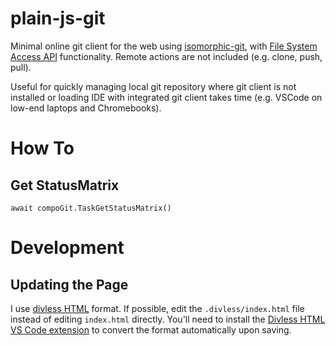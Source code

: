# plain-js-git
Minimal online git client for the web using [isomorphic-git](https://isomorphic-git.org/), with [File System Access API](https://developer.chrome.com/docs/capabilities/web-apis/file-system-access) functionality. Remote actions are not included (e.g. clone, push, pull).

Useful for quickly managing local git repository where git client is not installed or loading IDE with integrated git client takes time (e.g. VSCode on low-end laptops and Chromebooks).

# How To

## Get StatusMatrix
```
await compoGit.TaskGetStatusMatrix()
```

# Development

## Updating the Page
I use [divless HTML](https://github.com/tmpmachine/divless-html) format. If possible, edit the `.divless/index.html` file instead of editing `index.html` directly. You'll need to install the [Divless HTML VS Code extension](https://marketplace.visualstudio.com/items?itemName=PacoLemon.divlesshtml) to convert the format automatically upon saving.
